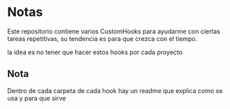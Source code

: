 # Notas

Este repositorio contiene varios CustomHooks para ayudarme con ciertas tareas repetitivas, su tendencia es para que crezca con el tiempo.

la idea es no tener que hacer estos hooks por cada proyecto

## Nota

Dentro de cada carpeta de cada hook hay un readme que explica como se usa y para que sirve